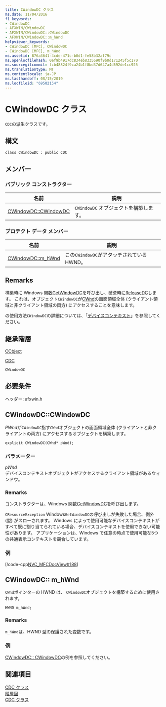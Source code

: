 ```yaml
---
title: CWindowDC クラス
ms.date: 11/04/2016
f1_keywords:
- CWindowDC
- AFXWIN/CWindowDC
- AFXWIN/CWindowDC::CWindowDC
- AFXWIN/CWindowDC::m_hWnd
helpviewer_keywords:
- CWindowDC [MFC], CWindowDC
- CWindowDC [MFC], m_hWnd
ms.assetid: 876a3641-4cde-471c-b0d1-fe58b32af79c
ms.openlocfilehash: 0ef9b4917dc834eb8335690f9b0d171245f5c170
ms.sourcegitcommit: fcb48824f9ca24b1f8bd37d647a4d592de1cc925
ms.translationtype: MT
ms.contentlocale: ja-JP
ms.lasthandoff: 08/15/2019
ms.locfileid: "69502154"
---
```

# <a name="cwindowdc-class"></a>CWindowDC クラス

`CDC`の派生クラスです。

## <a name="syntax"></a>構文

```
class CWindowDC : public CDC
```

## <a name="members"></a>メンバー

### <a name="public-constructors"></a>パブリック コンストラクター

|名前|説明|
|----------|-----------------|
|[CWindowDC::CWindowDC](#cwindowdc)|`CWindowDC` オブジェクトを構築します。|

### <a name="protected-data-members"></a>プロテクト データ メンバー

|名前|説明|
|----------|-----------------|
|[CWindowDC::m_hWnd](#m_hwnd)|この`CWindowDC`がアタッチされている HWND。|

## <a name="remarks"></a>Remarks

構築時に Windows 関数[GetWindowDC](/windows/win32/api/winuser/nf-winuser-getwindowdc)を呼び出し、破棄時に[ReleaseDC](/windows/win32/api/winuser/nf-winuser-releasedc)します。 これは、オブジェクト`CWindowDC`が[CWnd](../../mfc/reference/cwnd-class.md)の画面領域全体 (クライアント領域と非クライアント領域の両方) にアクセスすることを意味します。

の使用方法`CWindowDC`の詳細については、「[デバイスコンテキスト](../../mfc/device-contexts.md)」を参照してください。

## <a name="inheritance-hierarchy"></a>継承階層

[CObject](../../mfc/reference/cobject-class.md)

[CDC](../../mfc/reference/cdc-class.md)

`CWindowDC`

## <a name="requirements"></a>必要条件

ヘッダー: afxwin.h

##  <a name="cwindowdc"></a>CWindowDC::CWindowDC

*PWnd*が`CWindowDC`指す`CWnd`オブジェクトの画面領域全体 (クライアントと非クライアントの両方) にアクセスするオブジェクトを構築します。

```
explicit CWindowDC(CWnd* pWnd);
```

### <a name="parameters"></a>パラメーター

*pWnd*<br/>
デバイスコンテキストオブジェクトがアクセスするクライアント領域があるウィンドウ。

### <a name="remarks"></a>Remarks

コンストラクターは、Windows 関数[GetWindowDC](/windows/win32/api/winuser/nf-winuser-getwindowdc)を呼び出します。

`CResourceException` Windows`GetWindowDC`の呼び出しが失敗した場合、例外 (型) がスローされます。 Windows によって使用可能なデバイスコンテキストがすべて既に割り当てられている場合、デバイスコンテキストを使用できない可能性があります。 アプリケーションは、Windows で任意の時点で使用可能な5つの共通表示コンテキストを競合しています。

### <a name="example"></a>例

[!code-cpp[NVC_MFCDocView#188](../../mfc/codesnippet/cpp/cwindowdc-class_1.cpp)]

##  <a name="m_hwnd"></a>CWindowDC:: m_hWnd

`CWnd`ポインターの HWND は、 `CWindowDC`オブジェクトを構築するために使用されます。

```
HWND m_hWnd;
```

### <a name="remarks"></a>Remarks

`m_hWnd`は、HWND 型の保護された変数です。

### <a name="example"></a>例

  [CWindowDC:: CWindowDC](#cwindowdc)の例を参照してください。

## <a name="see-also"></a>関連項目

[CDC クラス](../../mfc/reference/cdc-class.md)<br/>
[階層図](../../mfc/hierarchy-chart.md)<br/>
[CDC クラス](../../mfc/reference/cdc-class.md)

